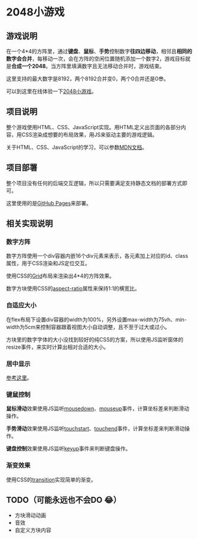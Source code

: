 # 2048小游戏

## 游戏说明

在一个4*4的方阵里，通过**键盘**、**鼠标**、**手势**控制数字**往四边移动**，相邻且**相同的数字会合并**，每移动一次，会在方阵的空闲位置随机添加一个数字2，游戏目标就是**合成一个2048**。当方阵里填满数字且无法移动合并时，游戏结束。

这里支持的最大数字是8192，两个8192合并变0，两个0合并还是0:sunglasses:。

可以到这里在线体验一下[2048小游戏](https://masterzhk.github.io/2048/)。

## 项目说明

整个游戏使用HTML、CSS、JavaScript实现。用HTML定义出页面的各部分内容，用CSS渲染成想要的布局效果，用JS来驱动主要的游戏逻辑。

关于HTML、CSS、JavaScript的学习，可以参数[MDN文档](https://developer.mozilla.org/en-US/)。

## 项目部署

整个项目没有任何的后端交互逻辑，所以只需要满足支持静态文档的部署方式即可。

这里使用的是[GitHub Pages](https://pages.github.com/)来部署。

## 相关实现说明

### 数字方阵

数字方阵使用一个div容器内嵌16个div元素来表示，各元素加上对应的id、class属性，用于CSS渲染和JS定位交互。

使用CSS的[Grid](https://developer.mozilla.org/en-US/docs/Learn/CSS/CSS_layout/Grids)布局来渲染出4*4的方阵效果。

数字方块使用CSS的[aspect-ratio](https://developer.mozilla.org/en-US/docs/Web/CSS/aspect-ratio)属性来保持1:1的横宽比。

### 自适应大小

在flex布局下设置div容器的width为100%，另外设置max-width为75vh、min-width为5cm来控制容器跟着视图大小自动调整，且不至于过大或过小。

方块里的数字字体的大小没找到较好的纯CSS的方案，所以使用JS监听窗体的resize事件，来实时计算出相对合适的大小。

### 居中显示

[参考这里](https://developer.mozilla.org/en-US/docs/Web/CSS/Layout_cookbook/Center_an_element)。

### 键鼠控制

**鼠标滑动**效果使用JS监听[mousedown](https://developer.mozilla.org/en-US/docs/Web/API/Element/mousedown_event)、[mouseup](https://developer.mozilla.org/en-US/docs/Web/API/Element/mouseup_event)事件，计算坐标差来判断滑动操作。

**手势滑动**效果使用JS监听[touchstart](https://developer.mozilla.org/en-US/docs/Web/API/Element/touchstart_event)、[touchend](https://developer.mozilla.org/en-US/docs/Web/API/Element/touchend_event)事件，计算坐标差来判断滑动操作。

**键盘控制**效果使用JS监听[keyup](https://developer.mozilla.org/en-US/docs/Web/API/Document/keyup_event)事件来判断键盘操作。

### 渐变效果

使用CSS的[transition](https://developer.mozilla.org/en-US/docs/Web/CSS/CSS_Transitions/Using_CSS_transitions)实现简单的渐变。

## TODO（可能永远也不会DO :joy:）

* 方块滑动动画
* 音效
* 自定义方块内容
